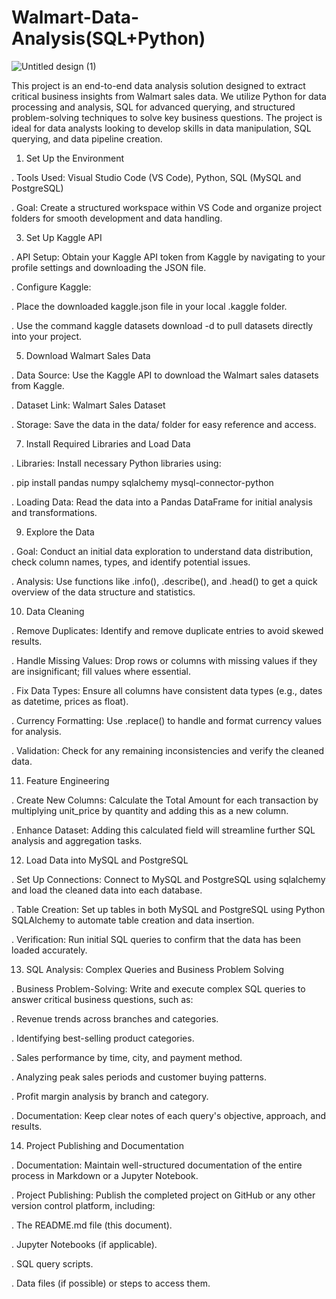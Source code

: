 # Walmart-Data-Analysis(SQL+Python)

![Untitled design (1)](https://github.com/user-attachments/assets/105e7408-89c0-4d97-9fc8-2071563746ca)

This project is an end-to-end data analysis solution designed to extract critical business insights from Walmart sales data. We utilize Python for data processing and analysis, SQL for advanced querying, and structured problem-solving techniques to solve key business questions. The project is ideal for data analysts looking to develop skills in data manipulation, SQL querying, and data pipeline creation.

1. Set Up the Environment

 . Tools Used: Visual Studio Code (VS Code), Python, SQL (MySQL and PostgreSQL)

 . Goal: Create a structured workspace within VS Code and organize project folders for smooth development and data handling.

3. Set Up Kaggle API

 . API Setup: Obtain your Kaggle API token from Kaggle by navigating to your profile settings and downloading the JSON file.

 . Configure Kaggle:

 . Place the downloaded kaggle.json file in your local .kaggle folder.

 . Use the command kaggle datasets download -d <dataset-path> to pull datasets directly into your project.

5. Download Walmart Sales Data

 . Data Source: Use the Kaggle API to download the Walmart sales datasets from Kaggle.

 . Dataset Link: Walmart Sales Dataset

 . Storage: Save the data in the data/ folder for easy reference and access.

7. Install Required Libraries and Load Data

 . Libraries: Install necessary Python libraries using:

 . pip install pandas numpy sqlalchemy mysql-connector-python 

 . Loading Data: Read the data into a Pandas DataFrame for initial analysis and transformations.

9. Explore the Data

 . Goal: Conduct an initial data exploration to understand data distribution, check column names, types, and identify potential issues.

 . Analysis: Use functions like .info(), .describe(), and .head() to get a quick overview of the data structure and statistics.

10. Data Cleaning

 . Remove Duplicates: Identify and remove duplicate entries to avoid skewed results.

 . Handle Missing Values: Drop rows or columns with missing values if they are insignificant; fill values where essential.

 . Fix Data Types: Ensure all columns have consistent data types (e.g., dates as datetime, prices as float).

 . Currency Formatting: Use .replace() to handle and format currency values for analysis.

 . Validation: Check for any remaining inconsistencies and verify the cleaned data.

11. Feature Engineering

 . Create New Columns: Calculate the Total Amount for each transaction by multiplying unit_price by quantity and adding this as a new column.

 . Enhance Dataset: Adding this calculated field will streamline further SQL analysis and aggregation tasks.

12. Load Data into MySQL and PostgreSQL

 . Set Up Connections: Connect to MySQL and PostgreSQL using sqlalchemy and load the cleaned data into each database.

 . Table Creation: Set up tables in both MySQL and PostgreSQL using Python SQLAlchemy to automate table creation and data insertion.

 . Verification: Run initial SQL queries to confirm that the data has been loaded accurately.

13. SQL Analysis: Complex Queries and Business Problem Solving

 . Business Problem-Solving: Write and execute complex SQL queries to answer critical business questions, such as:

 . Revenue trends across branches and categories.

 . Identifying best-selling product categories.

 . Sales performance by time, city, and payment method.

 . Analyzing peak sales periods and customer buying patterns.

 . Profit margin analysis by branch and category.

 . Documentation: Keep clear notes of each query's objective, approach, and results.

14. Project Publishing and Documentation

 . Documentation: Maintain well-structured documentation of the entire process in Markdown or a Jupyter Notebook.

 . Project Publishing: Publish the completed project on GitHub or any other version control platform, including:

 . The README.md file (this document).

 . Jupyter Notebooks (if applicable).

 . SQL query scripts.

 . Data files (if possible) or steps to access them. 
